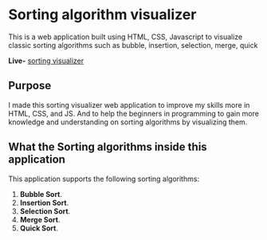 # Sorting algorithm visualizer

This is a web application built using HTML, CSS, Javascript to visualize classic sorting algorithms such as bubble, insertion, selection, merge, quick 

**Live-** [sorting visualizer](https://priyanshi-bhatt.github.io/Sorting-Visualizer/) 


## Purpose

I made this sorting visualizer web application to improve my skills more in
HTML, CSS, and JS. And to help the beginners in programming to gain more knowledge and understanding on sorting algorithms by visualizing them.

## What the Sorting algorithms inside this application

This application supports the following sorting algorithms:

1. **Bubble Sort**.
2. **Insertion Sort**.
3. **Selection Sort**.
4. **Merge Sort**.
5. **Quick Sort**.
